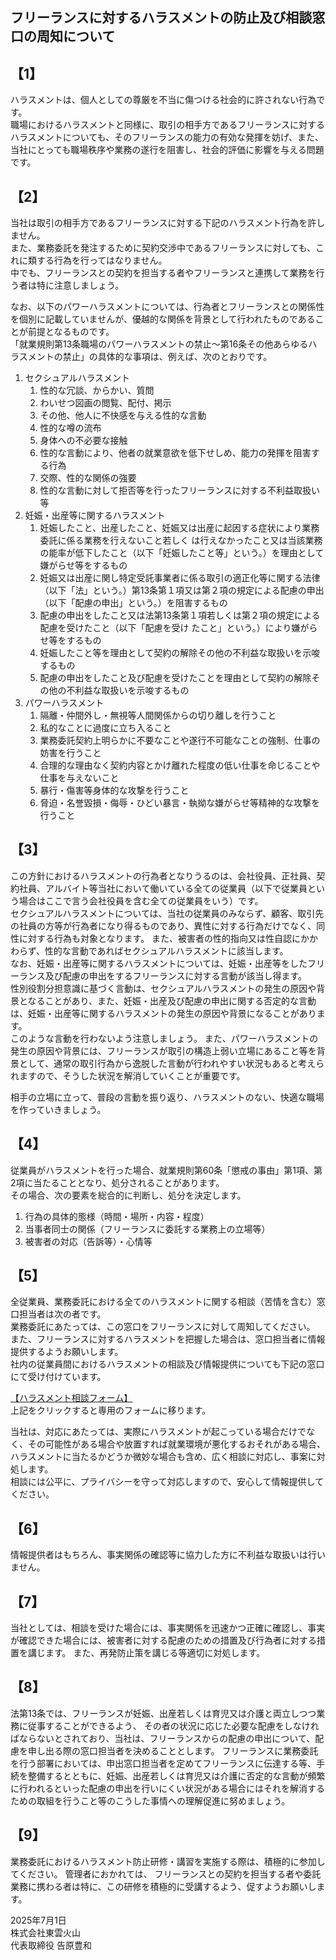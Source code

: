 ## フリーランスに対するハラスメントの防止及び相談窓口の周知について

## 【1】

ハラスメントは、個人としての尊厳を不当に傷つける社会的に許されない行為です。  
職場におけるハラスメントと同様に、取引の相手方であるフリーランスに対するハラスメントについても、そのフリーランスの能力の有効な発揮を妨げ、また、当社にとっても職場秩序や業務の遂行を阻害し、社会的評価に影響を与える問題です。 

## 【2】

当社は取引の相手方であるフリーランスに対する下記のハラスメント行為を許しません。  
また、業務委託を発注するために契約交渉中であるフリーランスに対しても、これに類する行為を行ってはなりません。  
中でも、フリーランスとの契約を担当する者やフリーランスと連携して業務を行う者は特に注意しましょう。  

なお、以下のパワーハラスメントについては、行為者とフリーランスとの関係性を個別に記載していませんが、優越的な関係を背景として行われたものであることが前提となるものです。  
「就業規則第13条職場のパワーハラスメントの禁止〜第16条その他あらゆるハラスメントの禁止」の具体的な事項は、例えば、次のとおりです。

1. セクシュアルハラスメント
	1. 性的な冗談、からかい、質問 
    2. わいせつ図画の閲覧、配付、掲示
    3. その他、他人に不快感を与える性的な言動
    4. 性的な噂の流布
    5. 身体への不必要な接触
    6. 性的な言動により、他者の就業意欲を低下せしめ、能力の発揮を阻害する行為
    7. 交際、性的な関係の強要
    8. 性的な言動に対して拒否等を行ったフリーランスに対する不利益取扱い等 
2. 妊娠・出産等に関するハラスメント
    1. 妊娠したこと、出産したこと、妊娠又は出産に起因する症状により業務委託に係る業務を行えないこと若しく は行えなかったこと又は当該業務の能率が低下したこと（以下「妊娠したこと等」という。）を理由として嫌がらせ等をするもの
    2. 妊娠又は出産に関し特定受託事業者に係る取引の適正化等に関する法律（以下「法」という。）第13条第１項又は第２項の規定による配慮の申出（以下「配慮の申出」という。）を阻害するもの
    3. 配慮の申出をしたこと又は法第13条第１項若しくは第２項の規定による配慮を受けたこと（以下「配慮を受け たこと」という。）により嫌がらせ等をするもの
    4. 妊娠したこと等を理由として契約の解除その他の不利益な取扱いを示唆するもの
    5. 配慮の申出をしたこと及び配慮を受けたことを理由として契約の解除その他の不利益な取扱いを示唆するもの
3. パワーハラスメント
    1. 隔離・仲間外し・無視等人間関係からの切り離しを行うこと
    2. 私的なことに過度に立ち入ること
    3. 業務委託契約上明らかに不要なことや遂行不可能なことの強制、仕事の妨害を行うこと
    4. 合理的な理由なく契約内容とかけ離れた程度の低い仕事を命じることや仕事を与えないこと
    5. 暴行・傷害等身体的な攻撃を行うこと
    6. 脅迫・名誉毀損・侮辱・ひどい暴言・執拗な嫌がらせ等精神的な攻撃を行うこと 

## 【3】

この方針におけるハラスメントの行為者となりうるのは、会社役員、正社員、契約社員、アルバイト等当社において働いている全ての従業員（以下で従業員という場合はここで言う会社役員を含む全ての従業員をいう）です。  
セクシュアルハラスメントについては、当社の従業員のみならず、顧客、取引先の社員の方等が行為者になり得るものであり、異性に対する行為だけでなく、同性に対する行為も対象となります。
また、被害者の性的指向又は性自認にかかわらず、性的な言動であればセクシュアルハラスメントに該当します。  
なお、妊娠・出産等に関するハラスメントについては、妊娠・出産等をしたフリーランス及び配慮の申出をするフリーランスに対する言動が該当し得ます。  
性別役割分担意識に基づく言動は、セクシュアルハラスメントの発生の原因や背景となることがあり、また、妊娠・出産及び配慮の申出に関する否定的な言動は、妊娠・出産等に関するハラスメントの発生の原因や背景になることがあります。  
このような言動を行わないよう注意しましょう。
また、パワーハラスメントの発生の原因や背景には、フリーランスが取引の構造上弱い立場にあること等を背景として、通常の取引行為から逸脱した言動が行われやすい状況もあると考えられますので、そうした状況を解消していくことが重要です。  

相手の立場に立って、普段の言動を振り返り、ハラスメントのない、快適な職場を作っていきましょう。

## 【4】

従業員がハラスメントを行った場合、就業規則第60条「懲戒の事由」第1項、第2項に当たることとなり、処分されることがあります。  
その場合、次の要素を総合的に判断し、処分を決定します。

1. 行為の具体的態様（時間・場所・内容・程度）
2. 当事者同士の関係（フリーランスに委託する業務上の立場等）
3. 被害者の対応（告訴等）・心情等

## 【5】

全従業員、業務委託における全てのハラスメントに関する相談（苦情を含む）窓口担当者は次の者です。  
業務委託にあたっては、この窓口をフリーランスに対して周知してください。  
また、フリーランスに対するハラスメントを把握した場合は、窓口担当者に情報提供するようお願いします。    
社内の従業員間におけるハラスメントの相談及び情報提供についても下記の窓口にて受け付けています。

[【ハラスメント相談フォーム】](https://forms.gle/gPBa1xyFdRDESeJ57)  
上記をクリックすると専用のフォームに移ります。

当社は、対応にあたっては、実際にハラスメントが起こっている場合だけでなく、その可能性がある場合や放置すれば就業環境が悪化するおそれがある場合、ハラスメントに当たるかどうか微妙な場合も含め、広く相談に対応し、事案に対処します。  
相談には公平に、プライバシーを守って対応しますので、安心して情報提供してください。

## 【6】

情報提供者はもちろん、事実関係の確認等に協力した方に不利益な取扱いは行いません。

## 【7】

当社としては、相談を受けた場合には、事実関係を迅速かつ正確に確認し、事実が確認できた場合には、被害者に対する配慮のための措置及び行為者に対する措置を講じます。
また、再発防止策を講じる等適切に対処します。

## 【8】

法第13条では、フリーランスが妊娠、出産若しくは育児又は介護と両立しつつ業務に従事することができるよう、 その者の状況に応じた必要な配慮をしなければならないとされており、当社は、フリーランスからの配慮の申出について、配慮を申し出る際の窓口担当者を決めることとします。
フリーランスに業務委託を行う部署においては、申出窓口担当者を定めてフリーランスに伝達する等、手続を整備するとともに、妊娠、出産若しくは育児又は介護に否定的な言動が頻繁に行われるといった配慮の申出を行いにくい状況がある場合にはそれを解消するための取組を行うこと等のこうした事情への理解促進に努めましょう。

## 【9】

業務委託におけるハラスメント防止研修・講習を実施する際は、積極的に参加してください。
管理者におかれては、 フリーランスとの契約を担当する者や委託業務に携わる者は特に、この研修を積極的に受講するよう、促すようお願いします。

2025年7月1日  
株式会社東雲火山  
代表取締役 告原豊和
